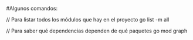 #Algunos comandos:

// Para listar todos los módulos que hay en el proyecto
go list -m all

// Para saber qué dependencias dependen de qué paquetes
go mod graph
